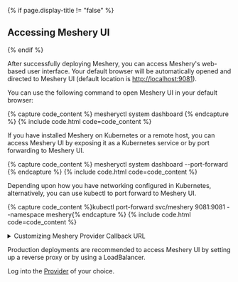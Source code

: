 {% if page.display-title != "false" %}
## Accessing Meshery UI
{% endif %}

After successfully deploying Meshery, you can access Meshery's web-based user interface. Your default browser will be automatically opened and directed to Meshery UI (default location is [http://localhost:9081](http://localhost:9081)).

You can use the following command to open Meshery UI in your default browser:

{% capture code_content %} mesheryctl system dashboard {% endcapture %}
{% include code.html code=code_content %}

If you have installed Meshery on Kubernetes or a remote host, you can access Meshery UI by exposing it as a Kubernetes service or by port forwarding to Meshery UI.

{% capture code_content %} mesheryctl system dashboard --port-forward {% endcapture %}
{% include code.html code=code_content %}

Depending upon how you have networking configured in Kubernetes, alternatively, you can use kubectl to port forward to Meshery UI.

{% capture code_content %}kubectl port-forward svc/meshery 9081:9081 --namespace meshery{% endcapture %}
{% include code.html code=code_content %}

<details>
<summary>Customizing Meshery Provider Callback URL</summary>

Customize your Meshery Provider Callback URL. Meshery Server supports customizing authentication flow callback URL, which can be configured in the following way:

{% capture code_content %}$ MESHERY_SERVER_CALLBACK_URL=https://custom-host mesheryctl system start{% endcapture %}
{% include code.html code=code_content %}

<br />
Meshery should now be running in your Kubernetes cluster and Meshery UI should be accessible at the `EXTERNAL IP` of `meshery` service.

</details>

Production deployments are recommended to access Meshery UI by setting up a reverse proxy or by using a LoadBalancer.

Log into the [Provider](/extensibility/providers) of your choice.
